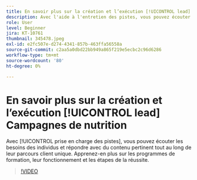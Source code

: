 ```yaml
---
title: En savoir plus sur la création et l’exécution [!UICONTROL lead] Campagnes de nutrition
description: Avec l'aide à l'entretien des pistes, vous pouvez écouter les besoins des individus et répondre avec du contenu pertinent tout au long de leur parcours d'acheteurs unique. Apprenez-en plus sur les programmes de formation, leur fonctionnement et les étapes de la réussite.
role: User
level: Beginner
jira: KT-10761
thumbnail: 345478.jpeg
exl-id: e2fc507e-d274-4341-857b-463ffa56558a
source-git-commit: c2aa5a0dbd22bb949a865f219e5ecbc2c96d6286
workflow-type: tm+mt
source-wordcount: '80'
ht-degree: 0%

---
```


# En savoir plus sur la création et l’exécution [!UICONTROL lead] Campagnes de nutrition

Avec [!UICONTROL prise en charge des pistes], vous pouvez écouter les besoins des individus et répondre avec du contenu pertinent tout au long de leur parcours client unique. Apprenez-en plus sur les programmes de formation, leur fonctionnement et les étapes de la réussite.

>[!VIDEO](https://video.tv.adobe.com/v/345478/?quality=12&learn=on)
